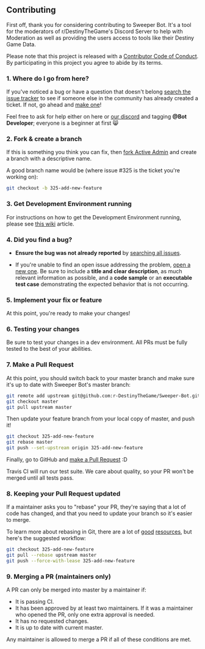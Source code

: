 ## Contributing

First off, thank you for considering contributing to Sweeper Bot. It's a tool for the
moderators of r/DestinyTheGame's Discord Server to help with Moderation as well as
providing the users access to tools like their Destiny Game Data.

Please note that this project is released with a [Contributor Code of Conduct](https://github.com/r-DestinyTheGame/Sweeper-Bot/blob/master/docs/CODE_OF_CONDUCT.md).
By participating in this project you agree to abide by its terms.

### 1. Where do I go from here?

If you've noticed a bug or have a question that doesn't belong
[search the issue tracker](https://github.com/r-DestinyTheGame/Sweeper-Bot/issues?q=something)
to see if someone else in the community has already created a ticket.
If not, go ahead and [make one](https://github.com/r-DestinyTheGame/Sweeper-Bot/issues/new)!

Feel free to ask for help either on here or
[our discord](https://discord.gg/DestinyReddit) and tagging **@Bot Developer**;
everyone is a beginner at first :smile_cat:

### 2. Fork & create a branch

If this is something you think you can fix, then
[fork Active Admin](https://help.github.com/articles/fork-a-repo)
and create a branch with a descriptive name.

A good branch name would be (where issue #325 is the ticket you're working on):

```sh
git checkout -b 325-add-new-feature
```

### 3. Get Development Environment running

For instructions on how to get the Development Environment running, please
see [this wiki](https://github.com/r-DestinyTheGame/Sweeper-Bot/wiki/Developer's-Corner) article.

### 4. Did you find a bug?

* **Ensure the bug was not already reported** by [searching all
  issues](https://github.com/r-DestinyTheGame/Sweeper-Bot/issues?q=).

* If you're unable to find an open issue addressing the problem, [open a new
  one](https://github.com/r-DestinyTheGame/Sweeper-Bot/issues/new). Be sure to
  include a **title and clear description**, as much relevant information as
  possible, and a **code sample** or an **executable test case** demonstrating
  the expected behavior that is not occurring.

### 5. Implement your fix or feature

At this point, you're ready to make your changes! 

### 6. Testing your changes

Be sure to test your changes in a dev environment. All PRs must be fully tested to
the best of your abilities.

### 7. Make a Pull Request

At this point, you should switch back to your master branch and make sure it's
up to date with Sweeper Bot's master branch:

```sh
git remote add upstream git@github.com:r-DestinyTheGame/Sweeper-Bot.git
git checkout master
git pull upstream master
```

Then update your feature branch from your local copy of master, and push it!

```sh
git checkout 325-add-new-feature
git rebase master
git push --set-upstream origin 325-add-new-feature
```

Finally, go to GitHub and
[make a Pull Request](https://help.github.com/articles/creating-a-pull-request)
:D

Travis CI will run our test suite. We care about quality, so your PR won't be merged
until all tests pass.

### 8. Keeping your Pull Request updated

If a maintainer asks you to "rebase" your PR, they're saying that a lot of code
has changed, and that you need to update your branch so it's easier to merge.

To learn more about rebasing in Git, there are a lot of
[good](http://git-scm.com/book/en/Git-Branching-Rebasing)
[resources](https://help.github.com/articles/interactive-rebase),
but here's the suggested workflow:

```sh
git checkout 325-add-new-feature
git pull --rebase upstream master
git push --force-with-lease 325-add-new-feature
```

### 9. Merging a PR (maintainers only)

A PR can only be merged into master by a maintainer if:

* It is passing CI.
* It has been approved by at least two maintainers. If it was a maintainer who
  opened the PR, only one extra approval is needed.
* It has no requested changes.
* It is up to date with current master.

Any maintainer is allowed to merge a PR if all of these conditions are
met.
